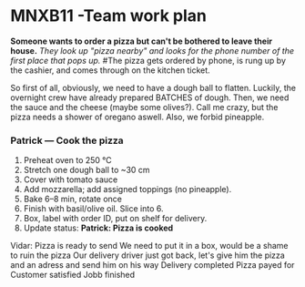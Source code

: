 # MNXB11 -Team work plan 

**Someone wants to order a pizza but can't be bothered to leave their house.**
*They look up "pizza nearby" and looks for the phone number of the first place that pops up.*
#The pizza gets ordered by phone, is rung up by the cashier, and comes through on the kitchen ticket.

So first of all, obviously, we need to have a dough ball to flatten. 
Luckily, the overnight crew have already prepared BATCHES of dough. 
Then, we need the sauce and the cheese (maybe some olives?).
Call me crazy, but the pizza needs a shower of oregano aswell. 
Also, we forbid pineapple. 


### Patrick — Cook the pizza
1. Preheat oven to 250 °C 
2. Stretch one dough ball to ~30 cm
3. Cover with tomato sauce 
4. Add  mozzarella; add assigned toppings (no pineapple).
5. Bake 6–8 min, rotate once
6. Finish with basil/olive oil. Slice into 6.
7. Box, label with order ID, put on shelf for delivery.
8. Update status: **Patrick: Pizza is cooked**

Vidar: Pizza is ready to send
We need to put it in a box, would be a shame to ruin the pizza
Our delivery driver just got back, let's give him the pizza and an adress and send him on his way
Delivery completed
 Pizza payed for
 Customer satisfied
Jobb finished

